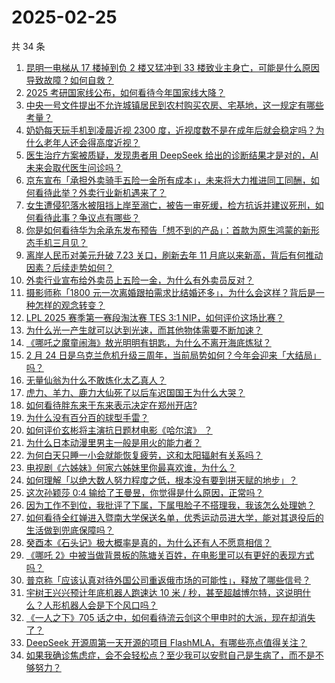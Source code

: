 # 2025-02-25

共 34 条

<!-- BEGIN ZHIHUVIDEO -->
<!-- 最后更新时间 Tue Feb 25 2025 02:21:20 GMT+0800 (China Standard Time) -->
1. [昆明一电梯从 17 楼掉到负 2 楼又猛冲到 33 楼致业主身亡，可能是什么原因导致故障？如何自救？](https://www.zhihu.com/question/12986653681)
1. [2025 考研国家线公布，如何看待今年国家线大降？](https://www.zhihu.com/question/13220923051)
1. [中央一号文件提出不允许城镇居民到农村购买农房、宅基地，这一规定有哪些考量？](https://www.zhihu.com/question/13147519273)
1. [奶奶每天玩手机到凌晨近视 2300 度，近视度数不是在成年后就会稳定吗？为什么老年人还会得高度近视？](https://www.zhihu.com/question/12952619197)
1. [医生治疗方案被质疑，发现患者用 DeepSeek 给出的诊断结果才是对的，AI 未来会取代医生问诊吗？](https://www.zhihu.com/question/13199597688)
1. [京东宣布「承担外卖骑手五险一金所有成本」，未来将大力推进同工同酬，如何看待此举？外卖行业新机遇来了？](https://www.zhihu.com/question/13233526307)
1. [女生遭侵犯落水被阻挡上岸至溺亡，被告一审死缓，检方抗诉并建议死刑，如何看待此事？争议点有哪些？](https://www.zhihu.com/question/13228197326)
1. [你是如何看待华为余承东发布预告「想不到的产品」：首款为原生鸿蒙的新形态手机三月见？](https://www.zhihu.com/question/13222492213)
1. [离岸人民币对美元升破 7.23 关口，刷新去年 11 月底以来新高，背后有何推动因素？后续走势如何？](https://www.zhihu.com/question/13191279465)
1. [外卖行业宣布给外卖员上五险一金，为什么有外卖员反对？](https://www.zhihu.com/question/12989734169)
1. [摄影师称「1800 元一次离婚跟拍需求比结婚还多」，为什么会这样？背后是一种怎样的观念转变？](https://www.zhihu.com/question/12949930338)
1. [LPL 2025 赛季第一赛段淘汰赛 TES 3:1 NIP，如何评价这场比赛？](https://www.zhihu.com/question/13231841901)
1. [为什么光一产生就可以达到光速，而其他物体需要不断加速？](https://www.zhihu.com/question/9123096591)
1. [《哪吒之魔童闹海》敖光明明有钥匙，为什么不离开海底炼狱？](https://www.zhihu.com/question/12864535825)
1. [2 月 24 日是乌克兰危机升级三周年，当前局势如何？今年会迎来「大结局」吗？](https://www.zhihu.com/question/13184601886)
1. [无量仙翁为什么不敢炼化太乙真人？](https://www.zhihu.com/question/11377983420)
1. [虎力、羊力、鹿力大仙死了以后车迟国国王为什么大哭？](https://www.zhihu.com/question/550469060)
1. [如何看待胖东来于东来表示决定在郑州开店?](https://www.zhihu.com/question/13089819134)
1. [为什么没有百分百的球型手雷？](https://www.zhihu.com/question/607968540)
1. [如何评价玄彬将主演抗日题材电影《哈尔滨》 ？](https://www.zhihu.com/question/499328319)
1. [为什么日本动漫里男主一般是用火的能力者？](https://www.zhihu.com/question/13104527111)
1. [为何白天只睡一小会就能恢复疲劳，这和太阳辐射有关系吗？](https://www.zhihu.com/question/6160269824)
1. [电视剧《六姊妹》何家六姊妹里你最喜欢谁，为什么？](https://www.zhihu.com/question/12588333517)
1. [如何理解「以绝大数人努力程度之低，根本没有要到拼天赋的地步」？](https://www.zhihu.com/question/654610289)
1. [这次孙颖莎 0:4 输给了王曼昱，你觉得是什么原因，正常吗？](https://www.zhihu.com/question/13198563710)
1. [因为工作不到位，我批评了下属，下属甩脸子不搭理我，我该怎么处理她？](https://www.zhihu.com/question/12613535947)
1. [如何看待全红婵进入暨南大学保送名单，优秀运动员进大学，能对其退役后的生活做到兜底保障吗？](https://www.zhihu.com/question/13224179729)
1. [癸酉本《石头记》极大概率是真的，为什么还有人不愿意相信？](https://www.zhihu.com/question/606554061)
1. [《哪吒 2》中被当做背景板的陈塘关百姓，在电影里可以有更好的表现方式吗？](https://www.zhihu.com/question/13138152285)
1. [普京称「应该认真对待外国公司重返俄市场的可能性」，释放了哪些信号？](https://www.zhihu.com/question/12991655211)
1. [宇树王兴兴预计年底机器人跑速达 10 米 / 秒，甚至超越博尔特，这说明什么？人形机器人会是下个风口吗？](https://www.zhihu.com/question/13011881322)
1. [《一人之下》705 话之中，如何看待流云剑这个甲申时的大派，现在却消失了？](https://www.zhihu.com/question/13011673331)
1. [DeepSeek 开源周第一天开源的项目 FlashMLA，有哪些亮点值得关注？](https://www.zhihu.com/question/13184986280)
1. [如果我确诊焦虑症，会不会轻松点？至少我可以安慰自己是生病了，而不是不够努力？](https://www.zhihu.com/question/12268711706)
<!-- END ZHIHUVIDEO -->
